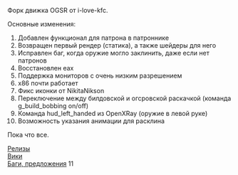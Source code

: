 Форк движка OGSR от i-love-kfc.

Основные изменения:
1) Добавлен функционал для патрона в патроннике
2) Возвращен первый рендер (статика), а также шейдеры для него
3) Исправлен баг, когда оружие могло заклинить, даже если нет патронов
4) Восстановлен eax
5) Поддержка мониторов с очень низким разрешением
6) х86 почти работает
7) Фикс иконки от NikitaNikson
8) Переключение между билдовской и огсровской раскачкой (команда g_build_bobbing on/off)
9) Команда hud_left_handed из OpenXRay (оружие в левой руке)
10) Возможность указания анимации для расклина

Пока что все.


[Релизы](https://github.com/i-love-kfc/OGSR-Engine_by_ILK/releases)  
[Вики](https://github.com/i-love-kfc/OGSR-Engine_by_ILK/wiki)  
[Баги, предложения](https://github.com/i-love-kfc/OGSR-Engine_by_ILK/issues)
11
